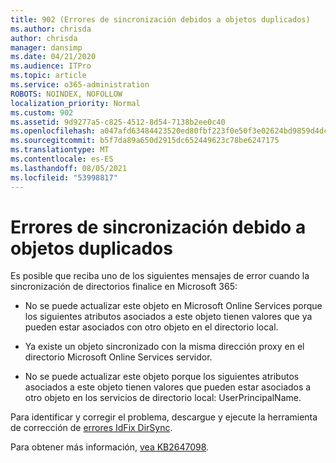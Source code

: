 ```yaml
---
title: 902 (Errores de sincronización debidos a objetos duplicados)
ms.author: chrisda
author: chrisda
manager: dansimp
ms.date: 04/21/2020
ms.audience: ITPro
ms.topic: article
ms.service: o365-administration
ROBOTS: NOINDEX, NOFOLLOW
localization_priority: Normal
ms.custom: 902
ms.assetid: 9d9277a5-c825-4512-8d54-7138b2ee0c40
ms.openlocfilehash: a047afd63484423520ed80fbf223f0e50f3e02624bd9859d4dcbbd94cf23143f
ms.sourcegitcommit: b5f7da89a650d2915dc652449623c78be6247175
ms.translationtype: MT
ms.contentlocale: es-ES
ms.lasthandoff: 08/05/2021
ms.locfileid: "53998817"
---
```

# <a name="sync-errors-due-to-duplicate-objects"></a>Errores de sincronización debido a objetos duplicados

Es posible que reciba uno de los siguientes mensajes de error cuando la sincronización de directorios finalice en Microsoft 365:

- No se puede actualizar este objeto en Microsoft Online Services porque los siguientes atributos asociados a este objeto tienen valores que ya pueden estar asociados con otro objeto en el directorio local.

- Ya existe un objeto sincronizado con la misma dirección proxy en el directorio Microsoft Online Services servidor.

- No se puede actualizar este objeto porque los siguientes atributos asociados a este objeto tienen valores que pueden estar asociados a otro objeto en los servicios de directorio local: UserPrincipalName.

Para identificar y corregir el problema, descargue y ejecute la herramienta de corrección de [errores IdFix DirSync](https://github.com/Microsoft/idfix).

Para obtener más información, [vea KB2647098](https://support.microsoft.com/help/2647098/duplicate-or-invalid-attributes-prevent-directory-synchronization-in-o).
